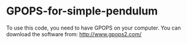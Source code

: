# GPOPS-for-simple-pendulum
To use this code, you need to have GPOPS on your computer.
You can download the software from: http://www.gpops2.com/
